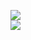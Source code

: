 [![](https://img.shields.io/badge/Made%20With-Github%20Spray-lightgrey.svg?style=for-the-badge&logo=github)](https://github.com/Annihil/github-spray#2028)  
[![](https://i.imgur.com/2DrTn0Z.gif)](https://github.com/Annihil/github-spray)